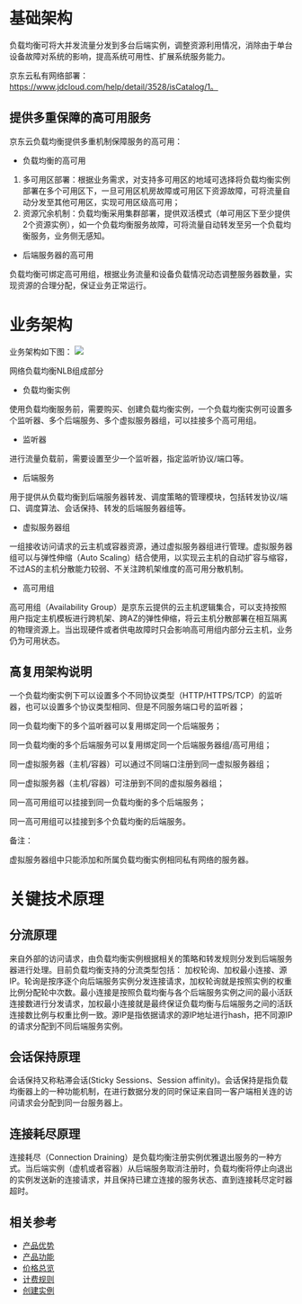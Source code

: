 # 基础架构

负载均衡可将大并发流量分发到多台后端实例，调整资源利用情况，消除由于单台设备故障对系统的影响，提高系统可用性、扩展系统服务能力。

京东云私有网络部署：https://www.jdcloud.com/help/detail/3528/isCatalog/1。

## 提供多重保障的高可用服务

京东云负载均衡提供多重机制保障服务的高可用：



- 负载均衡的高可用



1. 多可用区部署：根据业务需求，对支持多可用区的地域可选择将负载均衡实例部署在多个可用区下，一旦可用区机房故障或可用区下资源故障，可将流量自动分发至其他可用区，实现可用区级高可用；
2. 资源冗余机制：负载均衡采用集群部署，提供双活模式（单可用区下至少提供2个资源实例），如一个负载均衡服务故障，可将流量自动转发至另一个负载均衡服务，业务侧无感知。



- 后端服务器的高可用

负载均衡可绑定高可用组，根据业务流量和设备负载情况动态调整服务器数量，实现资源的合理分配，保证业务正常运行。

# 业务架构
业务架构如下图：
![](https://www.jdcloud.com/help/detail/3529/isCatalog/1)




网络负载均衡NLB组成部分



- 负载均衡实例

使用负载均衡服务前，需要购买、创建负载均衡实例，一个负载均衡实例可设置多个监听器、多个后端服务、多个虚拟服务器组，可以挂接多个高可用组。



- 监听器

进行流量负载前，需要设置至少一个监听器，指定监听协议/端口等。



- 后端服务

用于提供从负载均衡到后端服务器转发、调度策略的管理模块，包括转发协议/端口、调度算法、会话保持、转发的后端服务器组等。



- 虚拟服务器组

一组接收访问请求的云主机或容器资源，通过虚拟服务器组进行管理。虚拟服务器组可以与弹性伸缩（Auto Scaling）结合使用，以实现云主机的自动扩容与缩容，不过AS的主机分散能力较弱、不关注跨机架维度的高可用分散机制。



- 高可用组

高可用组（Availability Group）是京东云提供的云主机逻辑集合，可以支持按照用户指定主机模板进行跨机架、跨AZ的弹性伸缩，将云主机分散部署在相互隔离的物理资源上。当出现硬件或者供电故障时只会影响高可用组内部分云主机，业务仍为可用状态。

## 高复用架构说明

一个负载均衡实例下可以设置多个不同协议类型（HTTP/HTTPS/TCP）的监听器，也可以设置多个协议类型相同、但是不同服务端口号的监听器；

同一负载均衡下的多个监听器可以复用绑定同一个后端服务；

同一负载均衡的多个后端服务可以复用绑定同一个后端服务器组/高可用组；

同一虚拟服务器（主机/容器）可以通过不同端口注册到同一虚拟服务器组；

同一虚拟服务器（主机/容器）可注册到不同的虚拟服务器组；

同一高可用组可以挂接到同一负载均衡的多个后端服务；

同一高可用组可以挂接到多个负载均衡的后端服务。

备注：

虚拟服务器组中只能添加和所属负载均衡实例相同私有网络的服务器。

# 关键技术原理
## 分流原理

来自外部的访问请求，由负载均衡实例根据相关的策略和转发规则分发到后端服务器进行处理。目前负载均衡支持的分流类型包括： 加权轮询、加权最小连接、源IP。轮询是按序逐个向后端服务实例分发连接请求，加权轮询就是按照实例的权重比例分配轮中次数。最小连接是按照负载均衡与各个后端服务实例之间的最小活跃连接数进行分发请求，加权最小连接就是最终保证负载均衡与后端服务之间的活跃连接数比例与权重比例一致。源IP是指依据请求的源IP地址进行hash，把不同源IP的请求分配到不同后端服务实例。

## 会话保持原理

会话保持又称粘滞会话(Sticky Sessions、Session affinity)。会话保持是指负载均衡器上的一种功能机制，在进行数据分发的同时保证来自同一客户端相关连的访问请求会分配到同一台服务器上。


## 连接耗尽原理

连接耗尽（Connection Draining）是负载均衡注册实例优雅退出服务的一种方式。当后端实例（虚机或者容器）从后端服务取消注册时，负载均衡将停止向退出的实例发送新的连接请求，并且保持已建立连接的服务状态、直到连接耗尽定时器超时。

## 相关参考

- [产品优势](../Product-Introduction/Benefits.md)
- [产品功能](../Product-Introduction/Functions.md)
- [价格总览](../Pricing/Price-Overview.md)
- [计费规则](../Pricing/Billing-Rules.md)
- [创建实例](../Getting-Started/Create-Instance.md)



